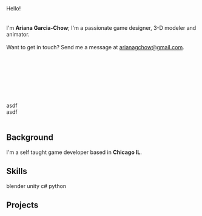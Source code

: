 \
\
\
\
Hello!
\
\
\
I'm **Ariana Garcia-Chow**; I'm a passionate game designer, 3-D modeler and animator.
\
\
Want to get in touch? Send me a  message at <u>arianagchow@gmail.com</u>.
\
\
\
\
\
\
\
\
\
asdf
\
asdf
\
<br/>
## Background

I'm a self taught game developer based in **Chicago IL**.

## Skills
blender
unity
c#
python

## Projects



